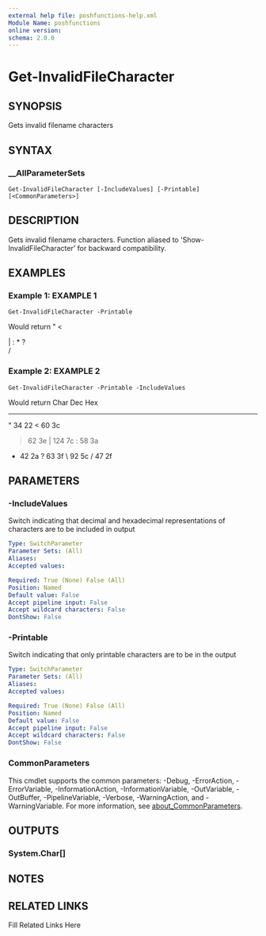 ```yaml
---
external help file: poshfunctions-help.xml
Module Name: poshfunctions
online version: 
schema: 2.0.0
---
```


# Get-InvalidFileCharacter

## SYNOPSIS

Gets invalid filename characters

## SYNTAX

### __AllParameterSets

```
Get-InvalidFileCharacter [-IncludeValues] [-Printable] [<CommonParameters>]
```

## DESCRIPTION

Gets invalid filename characters.
Function aliased to 'Show-InvalidFileCharacter'
for backward compatibility.


## EXAMPLES

### Example 1: EXAMPLE 1

```
Get-InvalidFileCharacter -Printable
```

Would return
"
<
>
|
:
*
?
\
/





### Example 2: EXAMPLE 2

```
Get-InvalidFileCharacter -Printable -IncludeValues
```

Would return
Char Dec Hex
---- --- ---
   "  34 22
   <  60 3c
   >  62 3e
   | 124 7c
   :  58 3a
   *  42 2a
   ?  63 3f
   \  92 5c
   /  47 2f






## PARAMETERS

### -IncludeValues

Switch indicating that decimal and hexadecimal representations of characters are to be included in output

```yaml
Type: SwitchParameter
Parameter Sets: (All)
Aliases: 
Accepted values: 

Required: True (None) False (All)
Position: Named
Default value: False
Accept pipeline input: False
Accept wildcard characters: False
DontShow: False
```

### -Printable

Switch indicating that only printable characters are to be in the output

```yaml
Type: SwitchParameter
Parameter Sets: (All)
Aliases: 
Accepted values: 

Required: True (None) False (All)
Position: Named
Default value: False
Accept pipeline input: False
Accept wildcard characters: False
DontShow: False
```


### CommonParameters

This cmdlet supports the common parameters: -Debug, -ErrorAction, -ErrorVariable, -InformationAction, -InformationVariable, -OutVariable, -OutBuffer, -PipelineVariable, -Verbose, -WarningAction, and -WarningVariable. For more information, see [about_CommonParameters](http://go.microsoft.com/fwlink/?LinkID=113216).

## OUTPUTS

### System.Char[]


## NOTES



## RELATED LINKS

Fill Related Links Here

